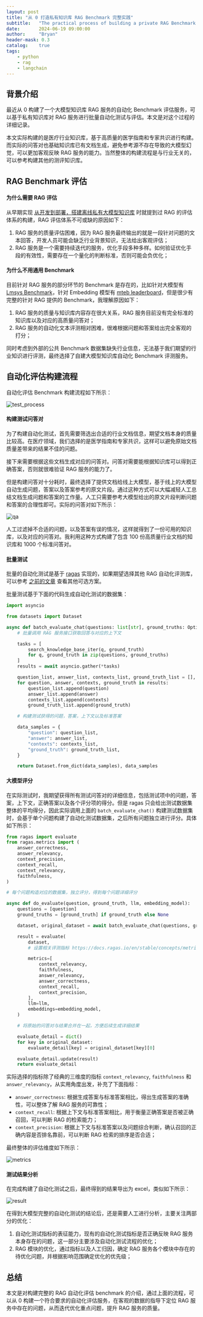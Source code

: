 ```yaml
---
layout: post
title: "从 0 打造私有知识库 RAG Benchmark 完整实践"
subtitle:   "The practical process of building a private RAG Benchmark from scratch"
date:       2024-06-19 09:00:00
author:     "Bryan"
header-mask: 0.3
catalog:    true
tags:
    - python
    - rag
    - langchain
---
```


## 背景介绍

最近从 0 构建了一个大模型知识库 RAG 服务的自动化 Benchmark 评估服务，可以基于私有知识库对 RAG 服务进行批量自动化测试与评估。本文是对这个过程的详细记录。

本文实际构建的是医疗行业知识库，基于高质量的医学指南和专家共识进行构建。而实际的问答对也基础知识库已有文档生成，避免参考源不存在导致的大模型幻觉，可以更加客观反映 RAG 服务的能力。当然整体的构建流程是与行业无关的，可以参考构建其他的测评知识库。

## RAG Benchmark 评估

#### 为什么需要 RAG 评估
从早期实现 [从开发到部署，搭建离线私有大模型知识库](https://zhuanlan.zhihu.com/p/689947142) 时就提到过 RAG 的评估体系的构建，RAG 评估体系不可或缺的原因如下：

1. RAG 服务的质量评估困难，因为 RAG 服务最终输出的就是一段针对问题的文本回答，开发人员可能会缺乏行业背景知识，无法给出客观评估；
2. RAG 服务是一个需要持续迭代的服务，优化手段多种多样。如何验证优化手段的有效性，需要存在一个量化的判断标准，否则可能会负优化；


#### 为什么不用通用 Benchmark

目前针对 RAG 服务的部分环节的 Benchmark 是存在的，比如针对大模型有 [Lmsys Benchmark](https://huggingface.co/spaces/lmsys/chatbot-arena-leaderboard)，针对 Embedding 模型有 [mteb leaderboard](https://huggingface.co/spaces/mteb/leaderboard)，但是很少有完整的针对 RAG 提供的 Benchmark，我理解原因如下：

1. RAG 服务的质量与知识库内容存在很大关系，RAG 服务目前没有完全标准的知识库以及对应的高质量问答对；
2. RAG 服务的自动化文本评测相对困难，很难根据问题和答案给出完全客观的打分；

同时考虑到外部的公共 Benchmark 数据集缺失行业信息，无法基于我们期望的行业知识进行评测，最终选择了自建大模型知识库自动化 Benchmark 评测服务。

## 自动化评估构建流程
自动化评估 Benchmark 构建流程如下所示：

![test_process](/img/in-post/ragas/test_process.png)


#### 构建测试问答对
为了构建自动化测试，首先需要筛选出合适的行业文档信息，期望文档本身的质量比较高。在医疗领域，我们选择的是医学指南和专家共识，这样可以避免原始文档质量差带来的结果不佳的问题。

接下来需要根据这些文档生成对应的问答对。问答对需要能根据知识库可以得到正确答案，否则就很难验证 RAG 服务的能力了。

但是构建问答对十分耗时，最终选择了提供文档给线上大模型，基于线上的大模型自动生成问题，答案以及答案参考的原文片段。通过这种方式可以大幅减轻人工总结文档生成问题和答案的工作量。人工只需要参考大模型给出的原文片段判断问题和答案的合理性即可。实际的问答对如下所示：

![qa](/img/in-post/ragas/qa.png)

人工过滤掉不合适的问题，以及答案有误的情况，这样就得到了一份可用的知识库，以及对应的问答对。我利用这种方式构建了包含 100 份高质量行业文档的知识库和 1000 个标准问答对。

#### 批量测试
批量的自动化测试是基于 [ragas](https://github.com/explodinggradients/ragas) 实现的，如果期望选择其他 RAG 自动化评测库，可以参考 [之前的文章](https://zhuanlan.zhihu.com/p/689947142) 查看其他可选方案。

批量测试基于下面的代码生成自动化测试的数据集：

```python
import asyncio

from datasets import Dataset

async def batch_evaluate_chat(questions: list[str], ground_truths: Optional[list] = None):
    # 批量调用 RAG 服务接口获取回答与对应的上下文

    tasks = [
        search_knowledge_base_iter(q, ground_truth)
        for q, ground_truth in zip(questions, ground_truths)
    ]
    results = await asyncio.gather(*tasks)

    question_list, answer_list, contexts_list, ground_truth_list = [], [], [], []
    for question, answer, contexts, ground_truth in results:
        question_list.append(question)
        answer_list.append(answer)
        contexts_list.append(contexts)
        ground_truth_list.append(ground_truth)

    # 构建测试获得的问题，答案，上下文以及标准答案

    data_samples = {
        "question": question_list,
        "answer": answer_list,
        "contexts": contexts_list,
        "ground_truth": ground_truth_list,
    }

    return Dataset.from_dict(data_samples), data_samples
```


#### 大模型评分

在实际测试时，我期望获得所有测试问答对的详细信息，包括测试项中的问题，答案，上下文，正确答案以及各个评分项的得分。但是 ragas 只会给出测试数据集整体的平均得分，因此实际调用上面的 `batch_evaluate_chat()` 构建测试数据集时，会基于单个问题构建了自动化测试数据集，之后所有问题独立进行评分。具体如下所示：

```python
from ragas import evaluate
from ragas.metrics import (
    answer_correctness,
    answer_relevancy,
    context_precision,
    context_recall,
    context_relevancy,
    faithfulness,
)

# 每个问题构造对应的数据集，独立评分，得到每个问题详细评分

async def do_evaluate(question, ground_truth, llm, embedding_model):
    questions = [question]
    ground_truths = [ground_truth] if ground_truth else None

    dataset, original_dataset = await batch_evaluate_chat(questions, ground_truths)

    result = evaluate(
        dataset,
        # 设置相关评测指标 https://docs.ragas.io/en/stable/concepts/metrics/index.html

        metrics=[
            context_relevancy,
            faithfulness,
            answer_relevancy,
            answer_correctness,
            context_recall,
            context_precision,
        ],
        llm=llm,
        embeddings=embedding_model,
    )

    # 将原始的问答对与结果合并在一起，方便后续生成详细结果

    evaluate_detail = dict()
    for key in original_dataset:
        evaluate_detail[key] = original_dataset[key][0]

    evaluate_detail.update(result)
    return evaluate_detail
```

实际选择的指标除了经典的三维度的指标 `context_relevancy`, `faithfulness` 和 `answer_relevancy`，从实用角度出发，补充了下面指标：

- `answer_correctness`: 根据生成答案与标准答案相比，得出生成答案的准确性，可以整体了解 RAG 服务的可靠性；
- `context_recall`: 根据上下文与标准答案相比，用于衡量正确答案是否被正确召回，可以判断 RAG 的检索能力；
- `context_precision`: 根据上下文与标准答案以及问题综合判断，确认召回的正确内容是否排名靠前，可以判断 RAG 检索的排序是否合适；

最终整体的评估维度如下所示：

![metrics](/img/in-post/ragas/metrics.png)


#### 测试结果分析

在完成构建了自动化测试之后，最终得到的结果导出为 excel，类似如下所示：

![result](/img/in-post/ragas/result.png)

在得到大模型完整的自动化测试的结论后，还是需要人工进行分析，主要关注两部分的优化：

1. 自动化测试指标的表征能力，现有的自动化测试指标是否正确反映 RAG 服务本身存在的问题，这一部分主要涉及自动化测试流程的优化；
2. RAG 模块的优化，通过指标以及人工归因，确定 RAG 服务各个模块中存在的待优化问题，并根据影响范围确定优化的优先级；

## 总结
本文是对构建完整的 RAG 自动化评估 benchmark 的介绍，通过上面的流程，可以从 0 构建一个符合要求的自动化评估服务，在客观的数据的指导下定位 RAG 服务中存在的问题，从而迭代优化重点问题，提升 RAG 服务的质量。
